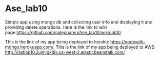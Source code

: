 # Ase_lab10
Simple app using mongo db and collecting user info and displaying it and providing delete operations.
Here is the link to wiki page:https://github.com/palepnaren/Ase_lab10/wiki/lab10. 

This is the link of my app being deployed to heroku: https://nodewith-mongo.herokuapp.com/.
This is the link of my app being deployed to AWS: http://lastlab10.3ujmigxi8k.us-west-2.elasticbeanstalk.com/
